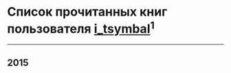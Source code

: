 # Список прочитанных книг пользователя [i_tsymbal](http://vk.com/id9198561)<sup>1</sup>
---

## 2015




